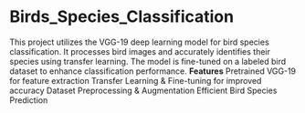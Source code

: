 # Birds_Species_Classification
This project utilizes the VGG-19 deep learning model for bird species classification. It processes bird images and accurately identifies their species using transfer learning. The model is fine-tuned on a labeled bird dataset to enhance classification performance.
**Features**
Pretrained VGG-19 for feature extraction
Transfer Learning & Fine-tuning for improved accuracy
Dataset Preprocessing & Augmentation
Efficient Bird Species Prediction
